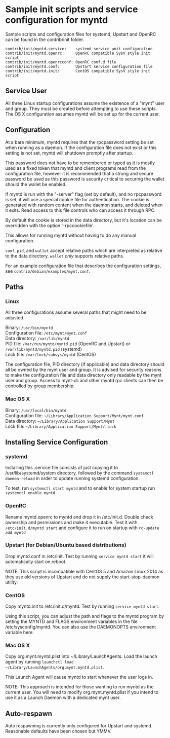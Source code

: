 Sample init scripts and service configuration for myntd
==========================================================

Sample scripts and configuration files for systemd, Upstart and OpenRC
can be found in the contrib/init folder.

    contrib/init/myntd.service:    systemd service unit configuration
    contrib/init/myntd.openrc:     OpenRC compatible SysV style init script
    contrib/init/myntd.openrcconf: OpenRC conf.d file
    contrib/init/myntd.conf:       Upstart service configuration file
    contrib/init/myntd.init:       CentOS compatible SysV style init script

Service User
---------------------------------

All three Linux startup configurations assume the existence of a "mynt" user
and group.  They must be created before attempting to use these scripts.
The OS X configuration assumes myntd will be set up for the current user.

Configuration
---------------------------------

At a bare minimum, myntd requires that the rpcpassword setting be set
when running as a daemon.  If the configuration file does not exist or this
setting is not set, myntd will shutdown promptly after startup.

This password does not have to be remembered or typed as it is mostly used
as a fixed token that myntd and client programs read from the configuration
file, however it is recommended that a strong and secure password be used
as this password is security critical to securing the wallet should the
wallet be enabled.

If myntd is run with the "-server" flag (set by default), and no rpcpassword is set,
it will use a special cookie file for authentication. The cookie is generated with random
content when the daemon starts, and deleted when it exits. Read access to this file
controls who can access it through RPC.

By default the cookie is stored in the data directory, but it's location can be overridden
with the option '-rpccookiefile'.

This allows for running myntd without having to do any manual configuration.

`conf`, `pid`, and `wallet` accept relative paths which are interpreted as
relative to the data directory. `wallet` *only* supports relative paths.

For an example configuration file that describes the configuration settings,
see `contrib/debian/examples/mynt.conf`.

Paths
---------------------------------

### Linux

All three configurations assume several paths that might need to be adjusted.

Binary:              `/usr/bin/myntd`  
Configuration file:  `/etc/mynt/mynt.conf`  
Data directory:      `/var/lib/myntd`  
PID file:            `/var/run/myntd/myntd.pid` (OpenRC and Upstart) or `/var/lib/myntd/myntd.pid` (systemd)  
Lock file:           `/var/lock/subsys/myntd` (CentOS)  

The configuration file, PID directory (if applicable) and data directory
should all be owned by the mynt user and group.  It is advised for security
reasons to make the configuration file and data directory only readable by the
mynt user and group.  Access to mynt-cli and other myntd rpc clients
can then be controlled by group membership.

### Mac OS X

Binary:              `/usr/local/bin/myntd`  
Configuration file:  `~/Library/Application Support/Mynt/mynt.conf`  
Data directory:      `~/Library/Application Support/Mynt`  
Lock file:           `~/Library/Application Support/Mynt/.lock`  

Installing Service Configuration
-----------------------------------

### systemd

Installing this .service file consists of just copying it to
/usr/lib/systemd/system directory, followed by the command
`systemctl daemon-reload` in order to update running systemd configuration.

To test, run `systemctl start myntd` and to enable for system startup run
`systemctl enable myntd`

### OpenRC

Rename myntd.openrc to myntd and drop it in /etc/init.d.  Double
check ownership and permissions and make it executable.  Test it with
`/etc/init.d/myntd start` and configure it to run on startup with
`rc-update add myntd`

### Upstart (for Debian/Ubuntu based distributions)

Drop myntd.conf in /etc/init.  Test by running `service myntd start`
it will automatically start on reboot.

NOTE: This script is incompatible with CentOS 5 and Amazon Linux 2014 as they
use old versions of Upstart and do not supply the start-stop-daemon utility.

### CentOS

Copy myntd.init to /etc/init.d/myntd. Test by running `service myntd start`.

Using this script, you can adjust the path and flags to the myntd program by
setting the MYNTD and FLAGS environment variables in the file
/etc/sysconfig/myntd. You can also use the DAEMONOPTS environment variable here.

### Mac OS X

Copy org.mynt.myntd.plist into ~/Library/LaunchAgents. Load the launch agent by
running `launchctl load ~/Library/LaunchAgents/org.mynt.myntd.plist`.

This Launch Agent will cause myntd to start whenever the user logs in.

NOTE: This approach is intended for those wanting to run myntd as the current user.
You will need to modify org.mynt.myntd.plist if you intend to use it as a
Launch Daemon with a dedicated mynt user.

Auto-respawn
-----------------------------------

Auto respawning is currently only configured for Upstart and systemd.
Reasonable defaults have been chosen but YMMV.
